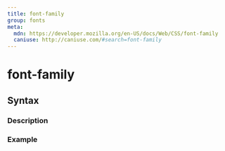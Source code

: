 ```yaml
---
title: font-family
group: fonts
meta:
  mdn: https://developer.mozilla.org/en-US/docs/Web/CSS/font-family
  caniuse: http://caniuse.com/#search=font-family
---
```


# font-family
<!--- Introduction for font-family, keep it brief and set the overall context -->

## Syntax
<!--- Introduce the various syntax for font-family -->

### Description
<!--- For each major section of syntax, provide a description explaining its usage further -->

### Example
<!--- Provide code examples for the syntax block you're currently describing -->